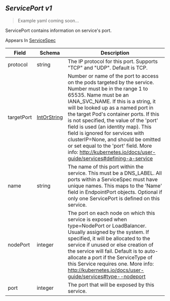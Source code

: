 ## *ServicePort v1*

> Example yaml coming soon...



ServicePort contains information on service's port.

<aside class="notice">
Appears In  <a href="#servicespec-v1">ServiceSpec</a> </aside>

Field        | Schema     | Description
------------ | ---------- | -----------
protocol | string | The IP protocol for this port. Supports "TCP" and "UDP". Default is TCP.
targetPort | [IntOrString](#intorstring-intstr) | Number or name of the port to access on the pods targeted by the service. Number must be in the range 1 to 65535. Name must be an IANA_SVC_NAME. If this is a string, it will be looked up as a named port in the target Pod's container ports. If this is not specified, the value of the 'port' field is used (an identity map). This field is ignored for services with clusterIP=None, and should be omitted or set equal to the 'port' field. More info: http://kubernetes.io/docs/user-guide/services#defining-a-service
name | string | The name of this port within the service. This must be a DNS_LABEL. All ports within a ServiceSpec must have unique names. This maps to the 'Name' field in EndpointPort objects. Optional if only one ServicePort is defined on this service.
nodePort | integer | The port on each node on which this service is exposed when type=NodePort or LoadBalancer. Usually assigned by the system. If specified, it will be allocated to the service if unused or else creation of the service will fail. Default is to auto-allocate a port if the ServiceType of this Service requires one. More info: http://kubernetes.io/docs/user-guide/services#type--nodeport
port | integer | The port that will be exposed by this service.

